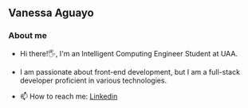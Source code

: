 ## Vanessa Aguayo 

### About me
- Hi there!🖐, I'm an Intelligent Computing Engineer Student at UAA.
- I am passionate about front-end development, but I am a full-stack developer proficient in various technologies.

- 📫 How to reach me: [Linkedin](https://www.linkedin.com/in/vanessa-aguayo-393402340/)
